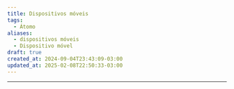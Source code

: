 ```yaml
---
title: Dispositivos móveis
tags:
  - Átomo
aliases:
  - dispositivos móveis
  - Dispositivo móvel
draft: true
created_at: 2024-09-04T23:43:09-03:00
updated_at: 2025-02-08T22:50:33-03:00
---
```



---

